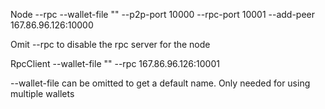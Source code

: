 Node --rpc --wallet-file "<wallet-name>" --p2p-port 10000 --rpc-port 10001 --add-peer 167.86.96.126:10000

Omit --rpc to disable the rpc server for the node

RpcClient --wallet-file "<wallet-name>" --rpc 167.86.96.126:10001

--wallet-file can be omitted to get a default name. Only needed for using multiple wallets